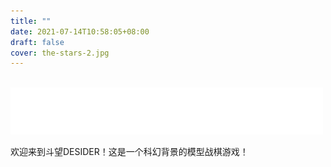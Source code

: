 ```yaml
---
title: ""
date: 2021-07-14T10:58:05+08:00
draft: false
cover: the-stars-2.jpg
---
```


<br/>

<img src="desider-logo-white.svg" alt="desider-logo-dark" width="500px" />

欢迎来到斗望DESIDER！这是一个科幻背景的模型战棋游戏！

